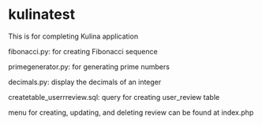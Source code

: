 # kulinatest
This is for completing Kulina application


fibonacci.py: for creating Fibonacci sequence

primegenerator.py: for generating prime numbers

decimals.py: display the decimals of an integer


createtable_userrreview.sql: query for creating user_review table

menu for creating, updating, and deleting review can be found at index.php
